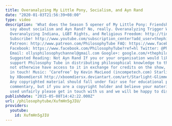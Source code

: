 ```yaml
---
title: Overanalyzing My Little Pony, Socialism, and Ayn Rand
date: "2020-01-03T21:56:39+08:00"
type: video
description: 'What does the Season 5 opener of My Little Pony: Friendship is Magic
  say about socialism and Ayn Rand? No, really. Overanalyzing Trigger Warnings: http://tinyurl.com/pth7jcy
  Overanalyzing Indiana, LGBT Rights, and Religious Freedom: http://tinyurl.com/o8mxf54
  Subscribe! http://www.youtube.com/subscription_center?add_user=thephilosophytube
  Patreon: http://www.patreon.com/PhilosophyTube FAQ: https://www.facebook.com/PhilosophyTube/posts/460163027465168
  Facebook: https://www.facebook.com/PhilosophyTube?ref=hl Twitter: @PhilosophyTube
  Email: ollysphilosophychannel@gmail.com Google+: google.com/+thephilosophytube realphilosophytube.tumblr.com
  Suggested Reading: Not Ayn Rand If you or your organisation would like to financially
  support Philosophy Tube in distributing philosophical knowledge to those who might
  not otherwise have access to it in exchange for credits on the show, please get
  in touch! Music: ‘Carefree’ by Kevin MacLeod (incompetech.com) Starlight Glimmer
  by XBoomdiersX http://xboomdiersx.deviantart.com/art/Starlight-Glimmer-514005641
  Any copyrighted material should fall under fair use for educational purposes or
  commentary, but if you are a copyright holder and believe your material has been
  used unfairly please get in touch with us and we will be happy to discuss it.'
publishdate: "2015-05-08T14:42:22.000Z"
url: /philosophytube/XufmHn5gJIU/
providers:
  youtube:
    id: XufmHn5gJIU
---
```

